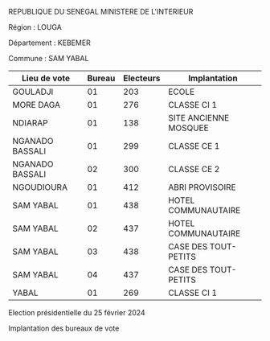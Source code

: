 REPUBLIQUE DU SENEGAL MINISTERE DE L'INTERIEUR

Région : LOUGA

Département : KEBEMER

Commune : SAM YABAL

| Lieu de vote | Bureau | Electeurs | Implantation |
| - | - | - | - |
| GOULADJI | 01 | 203 | ECOLE |
| MORE DAGA | 01 | 276 | CLASSE CI 1 |
| NDIARAP | 01 | 138 | SITE ANCIENNE MOSQUEE |
| NGANADO BASSALI | 01 | 299 | CLASSE CE 1 |
| NGANADO BASSALI | 02 | 300 | CLASSE CE 2 |
| NGOUDIOURA | 01 | 412 | ABRI PROVISOIRE |
| SAM YABAL | 01 | 438 | HOTEL COMMUNAUTAIRE |
| SAM YABAL | 02 | 437 | HOTEL COMMUNAUTAIRE |
| SAM YABAL | 03 | 438 | CASE DES TOUT-PETITS |
| SAM YABAL | 04 | 437 | CASE DES TOUT-PETITS |
| YABAL | 01 | 269 | CLASSE CI 1 |

<!-- PageNumber="17/21" -->

Election présidentielle du 25 février 2024

Implantation des bureaux de vote
